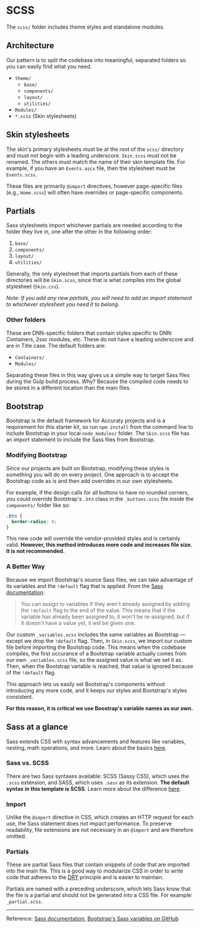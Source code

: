 # SCSS

The `scss/` folder includes theme styles and standalone modules.

## Architecture

Our pattern is to split the codebase into meaningful, separated folders so you can easily find what you need.

- `theme/`
  - `base/`
  - `components/`
  - `layout/`
  - `utilities/`
- `Modules/`
- `*.scss` (Skin stylesheets)

## Skin stylesheets

The skin's primary stylesheets must be at the root of the `scss/` directory and must not begin with a leading underscore. `Skin.scss` must not be renamed. The others must match the name of their skin template file. For example, if you have an `Events.ascx` file, then the stylesheet must be `Events.scss`.

These files are primarily `@import` directives, however page-specific files (e.g., `Home.scss`) will often have overrides or page-specific components.

## Partials

Sass stylesheets import whichever partials are needed according to the folder they live in, one after the other in the following order:

1. `base/`
2. `components/`
3. `layout/`
4. `utilities/`

Generally, the only stylesheet that imports partials from each of these directories will be `Skin.scss`, since that is what compiles into the global stylesheet (`Skin.css`).

_Note: If you add any new partials, you will need to add an import statement to whichever stylesheet you need it to belong._

### Other folders

These are DNN-specific folders that contain styles specific to DNN: Containers, 2sxc modules, etc. These do not have a leading underscore and are in Title case. The default folders are:

- `Containers/`
- `Modules/`

Separating these files in this way gives us a simple way to target Sass files during the Gulp build process. Why? Because the compiled code needs to be stored in a different location than the main files.

## Bootstrap

Bootstrap is the default framework for Accuraty projects and is a requirement for this starter kit, so run `npm install` from the command line to include Bootstrap in your local `node_modules/` folder. The `Skin.scss` file has an import statement to include the Sass files from Bootstrap.

### Modifying Bootstrap

Since our projects are built on Bootstrap, modifying these styles is something you will do on every project. One approach is to accept the Bootstrap code as is and then add overrides in our own stylesheets.

For example, if the design calls for all buttons to have no rounded corners, you could override Bootstrap's `.btn` class in the `_buttons.scss` file inside the `components/` folder like so:

```css
.btn {
  border-radius: 0;
}
```

This new code will override the vendor-provided styles and is certainly valid. **However, this method introduces more code and increases file size. It is not recommended.**

### A Better Way

Because we import Bootstrap's source Sass files, we can take advantage of its variables and the `!default` flag that is applied. From the [Sass documentation](http://sass-lang.com/documentation/file.SASS_REFERENCE.html#variable_defaults_default):

> You can assign to variables if they aren't already assigned by adding the `!default` flag to the end of the value. This means that if the variable has already been assigned to, it won't be re-assigned, but if it doesn't have a value yet, it will be given one.

Our custom `_variables.scss` includes the same variables as Bootstrap — except we drop the `!default` flag. Then, in `Skin.scss`, we import our custom file before importing the Bootstrap code. This means when the codebase compiles, the first occurance of a Bootstrap variable actually comes from our own `_variables.scss` file, so the assigned value is what we set it as. Then, when the Bootstrap variable is reached, that value is ignored because of the `!default` flag.

This approach lets us easily set Bootstrap's components without introducing any more code, and it keeps our styles and Bootstrap's styles consistent.

**For this reason, it is critical we use Boostrap's variable names as our own.**

## Sass at a glance

Sass extends CSS with syntax advancements and features like variables, nesting, math operations, and more. Learn about the basics [here](http://sass-lang.com/guide).

### Sass vs. SCSS

There are two Sass syntaxes available: SCSS (Sassy CSS), which uses the `.scss` extension, and SASS, which uses `.sass` as its extension. **The default syntax in this template is SCSS**. Learn more about the difference [here](http://thesassway.com/editorial/sass-vs-scss-which-syntax-is-better).

### Import

Unlike the `@import` directive in CSS, which creates an HTTP request for each use, the Sass statement does not impact performance. To preserve readability, file extensions are not necessary in an `@import` and are therefore omitted.

### Partials

These are partial Sass files that contain snippets of code that are imported into the main file. This is a good way to modularize CSS in order to write code that adheres to the [DRY](https://en.wikipedia.org/wiki/Don't_repeat_yourself) principle and is easier to maintain.

Partials are named with a preceding underscore, which lets Sass know that the file is a partial and should not be generated into a CSS file. For example: `_partial.scss`.

---

Reference: [Sass documentation](http://sass-lang.com/documentation), [Bootstrap's Sass variables on GitHub](https://github.com/twbs/bootstrap/blob/v4-dev/scss/_variables.scss)
